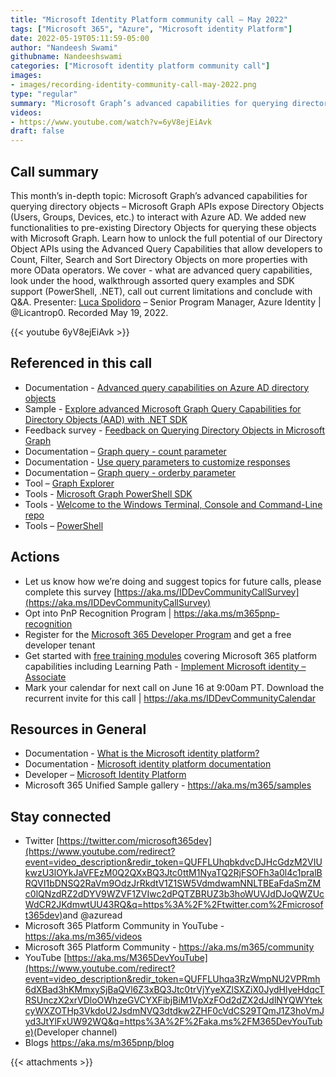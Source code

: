 ```yaml
---
title: "Microsoft Identity Platform community call – May 2022"
tags: ["Microsoft 365", "Azure", "Microsoft identity Platform"]
date: 2022-05-19T05:11:59-05:00
author: "Nandeesh Swami"
githubname: Nandeeshswami
categories: ["Microsoft identity platform community call"]
images:
- images/recording-identity-community-call-may-2022.png
type: "regular"
summary: "Microsoft Graph’s advanced capabilities for querying directory objects – learn how to unlock the full potential of our Directory Object APIs using the Advanced Query Capabilities, allowing developers to Count, Filter, Search and Sort Directory Objects on more properties with more OData operators."
videos:
- https://www.youtube.com/watch?v=6yV8ejEiAvk
draft: false
---
```



## Call summary

This month’s in-depth topic: Microsoft Graph’s advanced capabilities for querying directory objects – Microsoft Graph APIs expose Directory Objects (Users, Groups, Devices, etc.) to interact with Azure AD. We added new functionalities to pre-existing Directory Objects for querying these objects with Microsoft Graph. Learn how to unlock the full potential of our Directory Object APIs using the Advanced Query Capabilities that allow developers to Count, Filter, Search and Sort Directory Objects on more properties with more OData operators. We cover - what are advanced query capabilities, look under the hood, walkthrough assorted query examples and SDK support (PowerShell, .NET), call out current limitations and conclude with Q&A. Presenter: [Luca Spolidoro](http://twitter.com/Licantrop0) – Senior Program Manager, Azure Identity \| @Licantrop0. Recorded May 19, 2022.

{{< youtube 6yV8ejEiAvk >}}

## Referenced in this call

* Documentation - [Advanced query capabilities on Azure AD directory objects](https://docs.microsoft.com/graph/aad-advanced-queries?tabs=http)
* Sample - [Explore advanced Microsoft Graph Query Capabilities for Directory Objects (AAD) with .NET SDK](https://github.com/microsoftgraph/dotnet-aad-query-sample)
* Feedback survey - [Feedback on Querying Directory Objects in Microsoft Graph](https://aka.ms/MsGraphAADSurveyComm)
* Documentation – [Graph query - count parameter](https://ineleccom-my.sharepoint.com/personal/andrb_inelec_com/Documents/Desktop/Office%20Videos/Identity%20Calls/2022-05-19-Identity/Graph%20query%20-%20count%20parameter)
* Documentation - [Use query parameters to customize responses](https://docs.microsoft.com/graph/query-parameters#using-search-on-directory-object-collections)
* Documentation – [Graph query - orderby parameter](https://docs.microsoft.com/graph/query-parameters#orderby-parameter)
* Tool – [Graph Explorer](https://developer.microsoft.com/graph/graph-explorer)
* Tools - [Microsoft Graph PowerShell SDK](https://github.com/microsoftgraph/msgraph-sdk-powershell)
* Tools - [Welcome to the Windows Terminal, Console and Command-Line repo](https://github.com/microsoft/terminal)
* Tools – [PowerShell](https://github.com/PowerShell/PowerShell)

## Actions

* Let us know how we’re doing and suggest topics for future calls, please complete this survey [https://aka.ms/IDDevCommunityCallSurvey](https://aka.ms/IDDevCommunityCallSurvey)
* Opt into PnP Recognition Program \| <https://aka.ms/m365pnp-recognition>
* Register for the [Microsoft 365 Developer Program](https://aka.ms/m365/devprogram) and get a free developer tenant
* Get started with [free training modules](https://aka.ms/m365/dev/learn) covering Microsoft 365 platform capabilities including Learning Path - [Implement Microsoft identity – Associate](https://docs.microsoft.com/learn/paths/m365-identity-associate/)
* Mark your calendar for next call on June 16 at 9:00am PT. Download the recurrent invite for this call \| <https://aka.ms/IDDevCommunityCalendar>

## Resources in General

* Documentation - [What is the Microsoft identity platform?](https://docs.microsoft.com/azure/active-directory/develop/v2-overview)
* Documentation - [Microsoft identity platform documentation](https://docs.microsoft.com/azure/active-directory/develop/)
* Developer – [Microsoft Identity Platform](https://developer.microsoft.com/identity)
* Microsoft 365 Unified Sample gallery - <https://aka.ms/m365/samples>

## Stay connected

* Twitter [https://twitter.com/microsoft365dev](https://www.youtube.com/redirect?event=video_description&redir_token=QUFFLUhqbkdvcDJHcGdzM2VIUkwzU3lOYkJaVFEzM0Q2QXxBQ3Jtc0ttM1NyaTQ2RjFSOFh3a0l4c1pralBRQVI1bDNSQ2RaVm9OdzJrRkdtV1Z1SW5VdmdwamNNLTBEaFdaSmZMc0lQNzdRZ2dDYV9WZVF1ZVIwc2dPQTZBRUZ3b3hoWUVJdDJoQWZUcWdCR2JKdmwtUU43RQ&q=https%3A%2F%2Ftwitter.com%2Fmicrosoft365dev)​ and @azuread
* Microsoft 365 Platform Community in YouTube - <https://aka.ms/m365/videos>
* Microsoft 365 Platform Community - <https://aka.ms/m365/community>
* YouTube [https://aka.ms/M365DevYouTube](https://www.youtube.com/redirect?event=video_description&redir_token=QUFFLUhqa3RzWmpNU2VPRmh6dXBad3hKMmxySjBaQVl6Z3xBQ3Jtc0trVjYyeXZlSXZiX0JydHlyeHdqcTRSUnczX2xrVDloOWhzeGVCYXFibjBiM1VpXzFOd2dZX2dJdlNYQWYtekcyWXZOTHp3VkdoU2JsdmNVQ3dtdkw2ZHF0cVdCS29TQmJ1Z3hoVmJyd3JtYlFxUW92WQ&q=https%3A%2F%2Faka.ms%2FM365DevYouTube)​ (Developer channel)
* Blogs <https://aka.ms/m365pnp/blog>

{{< attachments >}}
